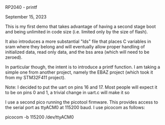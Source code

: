 RP2040 - printf

September 15, 2023

This is my first demo that takes advantage of having a second stage boot and
being unlimited in code size (i.e. limited only by the size of flash).

It also introduces a more substantial "lds" file that places C variables in
sram where they belong and will eventually allow proper handling of initialized
data, read only data, and the bss area (which will need to be zeroed).

In particular though, the intent is to introduce a printf function.
I am taking a simple one from another project, namely the EBAZ project
(which took it from my STM32F411 project).

Note: I decided to put the uart on pins 16 and 17.  Most people will expect it
to be on pins 0 and 1, a trivial change in uart.c will make it so

I use a second pico running the picotool firmware.  This provides access to the
serial port as ttyACM0 at 115200 baud.  I use picocom as follows:

picocom -b 115200 /dev/ttyACM0

